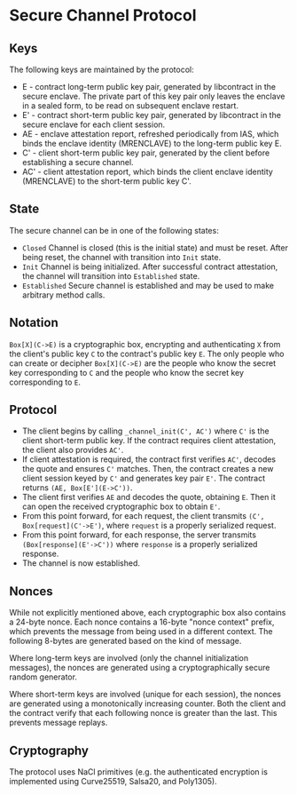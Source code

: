# Secure Channel Protocol

## Keys
The following keys are maintained by the protocol:
* E - contract long-term public key pair, generated by libcontract in the secure enclave. The private part of this key pair only leaves the enclave in a sealed form, to be read on subsequent enclave restart.
* E' - contract short-term public key pair, generated by libcontract in the secure enclave for each client session.
* AE - enclave attestation report,  refreshed periodically from IAS, which binds the enclave identity (MRENCLAVE) to the long-term public key E.
* C' - client short-term public key pair, generated by the client before establishing a secure channel.
* AC' - client attestation report, which binds the client enclave identity (MRENCLAVE) to the short-term public key C'.

## State
The secure channel can be in one of the following states:
* `Closed`
  Channel is closed (this is the initial state) and must be reset. After being reset, the channel with transition into `Init` state.
* `Init`
  Channel is being initialized. After successful contract attestation, the channel will transition into `Established` state.
* `Established`
  Secure channel is established and may be used to make arbitrary method calls.

## Notation
`Box[X](C->E)` is a cryptographic box, encrypting and authenticating `X` from the client's public key `C` to the contract's public key `E`. The only people who can create or decipher `Box[X](C->E)` are the people who know the secret key corresponding to `C` and the people who know the secret key corresponding to `E`.

## Protocol
* The client begins by calling `_channel_init(C', AC')` where `C'` is the client short-term public key. If the contract requires client attestation, the client also provides `AC'`.
* If client attestation is required, the contract first verifies `AC'`, decodes the quote and ensures `C'` matches. Then, the contract creates a new client session keyed by `C'` and generates key pair `E'`. The contract returns `(AE, Box[E'](E->C'))`.
* The client first verifies `AE` and decodes the quote, obtaining `E`. Then it can open the received cryptographic box to obtain `E'`.
* From this point forward, for each request, the client transmits `(C', Box[request](C'->E')`, where `request` is a properly serialized request.
* From this point forward, for each response, the server transmits `(Box[response](E'->C'))` where `response` is a properly serialized response.
* The channel is now established.

## Nonces
While not explicitly mentioned above, each cryptographic box also contains a 24-byte nonce. Each nonce contains a 16-byte "nonce context" prefix, which prevents the message from being used in a different context. The following 8-bytes are generated based on the kind of message.

Where long-term keys are involved (only the channel initialization messages), the nonces are generated using a cryptographically secure random generator.

Where short-term keys are involved (unique for each session), the nonces are generated using a monotonically increasing counter. Both the client and the contract verify that each following nonce is greater than the last. This prevents message replays.

## Cryptography
The protocol uses NaCl primitives (e.g. the authenticated encryption is implemented using Curve25519, Salsa20, and Poly1305).